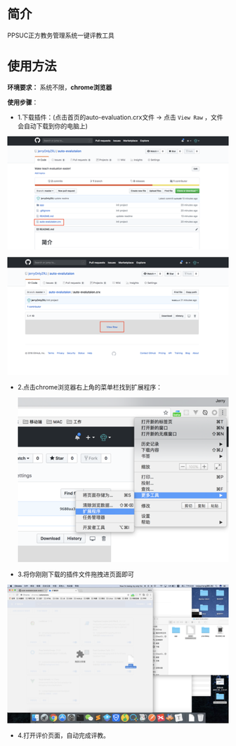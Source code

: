 # 简介

PPSUC正方教务管理系统一键评教工具

# 使用方法

**环境要求：** 系统不限，**chrome浏览器**

**使用步骤**：

* 1.下载插件：(点击首页的auto-evaluation.crx文件 -> 点击 `View Raw` ，文件会自动下载到你的电脑上)

![download-index](\images/download-index.png)

![download](images/download.png)

* 2.点击chrome浏览器右上角的菜单栏找到扩展程序：

  ![add2chrome](images/add2chrome.png)

* 3.将你刚刚下载的插件文件拖拽进页面即可

![install-extension](images/install-extension.png)

* 4.打开评价页面，自动完成评教。